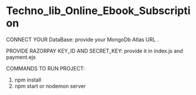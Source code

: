 # Techno_lib_Online_Ebook_Subscription

CONNECT YOUR DataBase:      provide your MongoDb Atlas URL .

PROVIDE RAZORPAY KEY_ID AND SECRET_KEY:    provide it in index.js and payment.ejs
   
COMMANDS TO RUN PROJECT:
  1. npm install
  2. npm start or nodemon server
  
 
  
